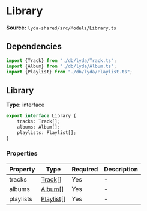 # Library

**Source:** `lyda-shared/src/Models/Library.ts`

## Dependencies

```typescript
import {Track} from "./db/lyda/Track.ts";
import {Album} from "./db/lyda/Album.ts";
import {Playlist} from "./db/lyda/Playlist.ts";
```

## Library

**Type:** interface

```typescript
export interface Library {
    tracks: Track[];
    albums: Album[];
    playlists: Playlist[];
}
```

### Properties

| Property | Type | Required | Description |
|----------|------|----------|-------------|
| tracks | [Track](./Track)[] | Yes | - |
| albums | [Album](./Album)[] | Yes | - |
| playlists | [Playlist](./Playlist)[] | Yes | - |

